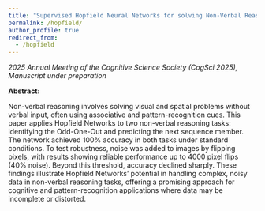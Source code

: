 ```yaml
---
title: "Supervised Hopfield Neural Networks for solving Non-Verbal Reasoning problems"
permalink: /hopfield/
author_profile: true
redirect_from:
  - /hopfield
---
```


*2025 Annual Meeting of the Cognitive Science Society (CogSci 2025), Manuscript under preparation*

**Abstract:** 

Non-verbal reasoning involves solving visual and spatial problems without verbal input, often using
associative and pattern-recognition cues. This paper applies Hopfield Networks to two non-verbal
reasoning tasks: identifying the Odd-One-Out and predicting the next sequence member. The network
achieved 100% accuracy in both tasks under standard conditions. To test robustness, noise was added
to images by flipping pixels, with results showing reliable performance up to 4000 pixel flips (40%
noise). Beyond this threshold, accuracy declined sharply. These findings illustrate Hopfield Networks’
potential in handling complex, noisy data in non-verbal reasoning tasks, offering a promising approach
for cognitive and pattern-recognition applications where data may be incomplete or distorted.
